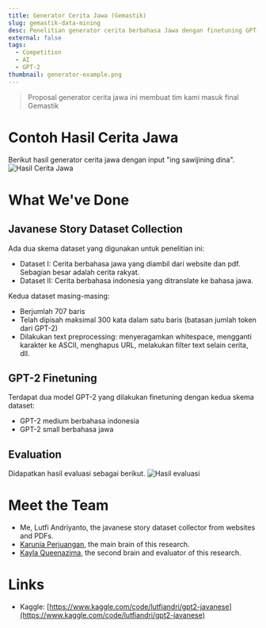 ```yaml
---
title: Generator Cerita Jawa (Gemastik)
slug: gemastik-data-mining
desc: Penelitian generator cerita berbahasa Jawa dengan finetuning GPT-2.
external: false
tags:
  - Competition
  - AI
  - GPT-2
thumbnail: generator-example.png
---
```


> Proposal generator cerita jawa ini membuat tim kami masuk final Gemastik

# Contoh Hasil Cerita Jawa

Berikut hasil generator cerita jawa dengan input "ing sawijining dina".
![Hasil Cerita Jawa](/portfolio/gemastik-data-mining/generator-example.png)

# What We've Done

## Javanese Story Dataset Collection

Ada dua skema dataset yang digunakan untuk penelitian ini:

- Dataset I: Cerita berbahasa jawa yang diambil dari website dan pdf. Sebagian besar adalah cerita rakyat.
- Dataset II: Cerita berbahasa indonesia yang ditranslate ke bahasa jawa.

Kedua dataset masing-masing:

- Berjumlah 707 baris
- Telah dipisah maksimal 300 kata dalam satu baris (batasan jumlah token dari GPT-2)
- Dilakukan text preprocessing: menyeragamkan whitespace, mengganti karakter ke ASCII, menghapus URL, melakukan filter text selain cerita, dll.

## GPT-2 Finetuning

Terdapat dua model GPT-2 yang dilakukan finetuning dengan kedua skema dataset:

- GPT-2 medium berbahasa indonesia
- GPT-2 small berbahasa jawa

## Evaluation

Didapatkan hasil evaluasi sebagai berikut.
![Hasil evaluasi](/portfolio/gemastik-data-mining/evaluation-result.png)

# Meet the Team

- Me, Lutfi Andriyanto, the javanese story dataset collector from websites and PDFs.
- [Karunia Perjuangan], the main brain of this research.
- [Kayla Queenazima], the second brain and evaluator of this research.

# Links

- Kaggle: [https://www.kaggle.com/code/lutfiandri/gpt2-javanese](https://www.kaggle.com/code/lutfiandri/gpt2-javanese)

<!-- def -->

[karunia perjuangan]: https://www.linkedin.com/in/karunia-perjuangan-620420175
[kayla queenazima]: https://www.linkedin.com/in/kayla-queenazima-1545201b4
